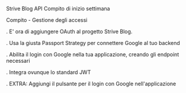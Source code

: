 Strive Blog API
Compito di inizio settimana

Compito - Gestione degli accessi

. E' ora di aggiungere OAuth al progetto Strive Blog.

. Usa la giusta Passport Strategy per connettere Google al tuo backend

. Abilita il login con Google nella tua applicazione, creando gli endpoint necessari

. Integra ovunque lo standard JWT

. EXTRA: Aggiungi il pulsante per il login con Google nell'applicazione